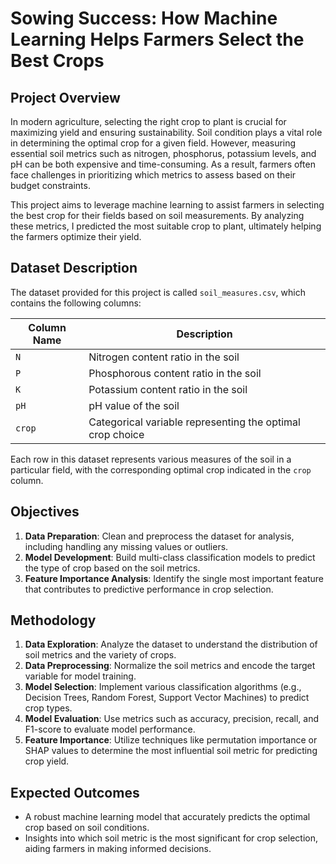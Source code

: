 # Sowing Success: How Machine Learning Helps Farmers Select the Best Crops  

## Project Overview  

In modern agriculture, selecting the right crop to plant is crucial for maximizing yield and ensuring sustainability. Soil condition plays a vital role in determining the optimal crop for a given field. However, measuring essential soil metrics such as nitrogen, phosphorus, potassium levels, and pH can be both expensive and time-consuming. As a result, farmers often face challenges in prioritizing which metrics to assess based on their budget constraints.  

This project aims to leverage machine learning to assist farmers in selecting the best crop for their fields based on soil measurements. By analyzing these metrics, I predicted the most suitable crop to plant, ultimately helping the farmers optimize their yield.  

## Dataset Description  

The dataset provided for this project is called `soil_measures.csv`, which contains the following columns:  

| Column Name | Description                                                 |  
|-------------|-------------------------------------------------------------|  
| `N`         | Nitrogen content ratio in the soil                          |  
| `P`         | Phosphorous content ratio in the soil                       |  
| `K`         | Potassium content ratio in the soil                         |  
| `pH`       | pH value of the soil                                        |  
| `crop`      | Categorical variable representing the optimal crop choice   |  

Each row in this dataset represents various measures of the soil in a particular field, with the corresponding optimal crop indicated in the `crop` column.  

## Objectives  

1. **Data Preparation**: Clean and preprocess the dataset for analysis, including handling any missing values or outliers.  
2. **Model Development**: Build multi-class classification models to predict the type of crop based on the soil metrics.  
3. **Feature Importance Analysis**: Identify the single most important feature that contributes to predictive performance in crop selection.  

## Methodology  

1. **Data Exploration**: Analyze the dataset to understand the distribution of soil metrics and the variety of crops.  
2. **Data Preprocessing**: Normalize the soil metrics and encode the target variable for model training.  
3. **Model Selection**: Implement various classification algorithms (e.g., Decision Trees, Random Forest, Support Vector Machines) to predict crop types.  
4. **Model Evaluation**: Use metrics such as accuracy, precision, recall, and F1-score to evaluate model performance.  
5. **Feature Importance**: Utilize techniques like permutation importance or SHAP values to determine the most influential soil metric for predicting crop yield.  

## Expected Outcomes  

- A robust machine learning model that accurately predicts the optimal crop based on soil conditions.  
- Insights into which soil metric is the most significant for crop selection, aiding farmers in making informed decisions.  
